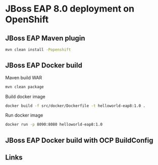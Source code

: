 # JBoss EAP 8.0 deployment on OpenShift

## JBoss EAP Maven plugin

```bash
mvn clean install -Popenshift
```

## JBoss EAP Docker build

Maven build WAR
```bash
mvn clean package
```

Build docker image
```bash
docker build -f src/docker/Dockerfile -t helloworld-eap8:1.0 .
```

Run docker image
```bash
docker run -p 8090:8080 helloworld-eap8:1.0
```

## JBoss EAP Docker build with OCP BuildConfig



## Links

